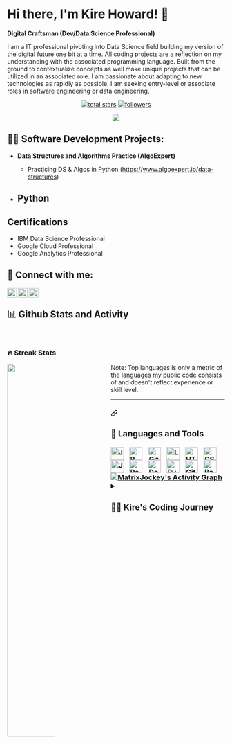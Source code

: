 # Hi there, I'm Kire Howard! :beginner:

**Digital Craftsman (Dev/Data Science Professional)**

I am a IT professional pivoting into Data Science field building my version of the digital future one bit at a time. All coding projects are a reflection on my understanding with the associated programming language. Built from the ground to contextualize concepts as well make unique projects that can be utilized in an associated role. I am passionate about adapting to new technologies as rapidly as possible. I am seeking entry-level or associate roles in software engineering or data engineering. 


<!-- Social badges section -->
<p align="center">
  <a href="https://github.com/MatrixJockey?tab=repositories&sort=stargazers">
    <img alt="total stars" title="Total stars on GitHub" src="https://custom-icon-badges.demolab.com/github/stars/MatrixJockey?color=55960c&style=for-the-badge&labelColor=488207&logo=star"/></a>
  <a href="https://github.com/MatrixJockey?tab=followers">
    <img alt="followers" title="Follow me on Github" src="https://custom-icon-badges.demolab.com/github/followers/MatrixJockey?color=236ad3&labelColor=1155ba&style=for-the-badge&logo=person-add&label=Follow&logoColor=white"/></a>

<p align="center">
  <img src="https://readme-typing-svg.demolab.com/?lines=Paving+the+way;to+a+data+driven+future!;&font=Fira%20Code&center=true&width=380&height=50&duration=4000&pause=1000">
</p>
  
</p>  
  
<h2>👨‍💻 Software Development Projects:</h2>

- <b>Data Structures and Algorithms Practice (AlgoExpert) </b>
  - Practicing DS & Algos in Python (https://www.algoexpert.io/data-structures)
  
- <b>Python</b>
  - 

<h2>Certifications</h2>
  
  - IBM Data Science Professional
  - Google Cloud Professional
  - Google Analytics Professional

<h2> 🤳 Connect with me:</h2>

<img align="left" alt="KirednelHoward | Twitter" width="22px" src="https://cdn.jsdelivr.net/npm/simple-icons@v3/icons/twitter.svg" />
<img align="left" alt="KirednelHoward | LinkedIn" width="22px" src="https://cdn.jsdelivr.net/npm/simple-icons@v3/icons/linkedin.svg" />
<img align="left" alt="KirednelHoward | Instagram" width="22px" src="https://cdn.jsdelivr.net/npm/simple-icons@v3/icons/instagram.svg" />

[linkedin]: https://linkedin.com/in/kirednel-howard/



 <br><summary><h2>📊 Github Stats and Activity</h2></summary></br>
  <h3>🔥 Streak Stats</h3>
  <img align="left" width="47%" src="https://github-readme-stats.vercel.app/api?username=matrixjockey&show_icons=true&theme=gruvbox" />
  
  <p>
  Note:
  Top languages is only a metric of the languages my public code consists of and doesn't reflect experience or skill level.
  </p>
  
  <!-- https://github.com/ashutosh00710/github-readme-activity-graph -->

<hr>
<h3 dir="auto"><a id="user-content--languages-and-tools" class="anchor" aria-hidden="true" href="#-languages-and-tools"><svg class="octicon octicon-link" viewBox="0 0 16 16" version="1.1" width="16" height="16" aria-hidden="true"><path fill-rule="evenodd" d="M7.775 3.275a.75.75 0 001.06 1.06l1.25-1.25a2 2 0 112.83 2.83l-2.5 2.5a2 2 0 01-2.83 0 .75.75 0 00-1.06 1.06 3.5 3.5 0 004.95 0l2.5-2.5a3.5 3.5 0 00-4.95-4.95l-1.25 1.25zm-4.69 9.64a2 2 0 010-2.83l2.5-2.5a2 2 0 012.83 0 .75.75 0 001.06-1.06 3.5 3.5 0 00-4.95 0l-2.5 2.5a3.5 3.5 0 004.95 4.95l1.25-1.25a.75.75 0 00-1.06-1.06l-1.25 1.25a2 2 0 01-2.83 0z"></path></svg></a>
  <g-emoji class="g-emoji" alias="toolbox" fallback-src="https://github.githubassets.com/images/icons/emoji/unicode/1f9f0.png">
 
 <p>
 <h3> 🧰</g-emoji> Languages and Tools</h3>



<img align="left" alt="Java" width="30px" style="padding-right:10px;" src="https://cdn.jsdelivr.net/gh/devicons/devicon/icons/java/java-original.svg"/>
<img align="left" alt="R" width="30px" style="padding-right:10px;" src="https://cdn.jsdelivr.net/gh/devicons/devicon/icons/r/r-original.svg" />
<img align="left" alt="Git" width="30px" style="padding-right:10px;" src="https://cdn.jsdelivr.net/gh/devicons/devicon/icons/git/git-original.svg" />
<img align="left" alt="Linux" width="30px" style="padding-right:10px;" src="https://cdn.jsdelivr.net/gh/devicons/devicon/icons/linux/linux-original.svg" />
<img align="left" alt="HTML" width="30px" style="padding-right:10px;" src="https://cdn.jsdelivr.net/gh/devicons/devicon/icons/html5/html5-plain.svg" />
<img align="left" alt="CSS" width="30px" style="padding-right:10px;" src="https://cdn.jsdelivr.net/gh/devicons/devicon/icons/css3/css3-plain.svg" />
<img align="left" alt="JavaScript" width="30px" style="padding-right:10px;" src="https://cdn.jsdelivr.net/gh/devicons/devicon/icons/javascript/javascript-plain.svg" />
<img align="left" alt="React" width="30px" style="padding-right:10px;" src="https://cdn.jsdelivr.net/gh/devicons/devicon/icons/react/react-original.svg" />
<img align="left" alt="Dock" width="30px" style="padding-right:10px;" src="https://cdn.jsdelivr.net/gh/devicons/devicon/icons/docker/docker-original.svg" />
<img align="left" alt="Python" width="30px" style="padding-right:10px;" src="https://cdn.jsdelivr.net/gh/devicons/devicon/icons/python/python-plain.svg" />
<img align="left" alt="GitHub" width="30px" style="padding-right:10px;" src="https://cdn.jsdelivr.net/gh/devicons/devicon/icons/github/github-original.svg" />
<img align="left" alt="Bash" width="30px" style="padding-right:10px;" src="https://cdn.jsdelivr.net/gh/devicons/devicon/icons/bash/bash-original.svg" />
</br>
</hr>
</p>

<br>
  <a href="https://github.com/ashutosh00710/github-readme-activity-graph"><img alt="MatrixJockey's Activity Graph" src="https://github-readme-activity-graph.cyclic.app/graph/?username=MatrixJockey&&show_icons=true&theme=gruvbox" /></a>
  
<details>
 <summary>
   <h3>👨‍💻 Kire's Coding Journey</h3></summary>
  Life is a constant journey of self discovery and along my educational and professional journey, I made the decision to pivot away from an hardware centric focus to a software/data driven direction. As I have continued my career path, I have studied independently as well as making strides to complete my higher education. I have been inspired through the new AI boom and with the latest startups that have emerged to create my own digital future. This is just a summarization of my path to become a digital nomad, while shaping the future for the next generation. 
 

<!--
**MatrixJockey/MatrixJockey** is a ✨ _special_ ✨ repository because its `README.md` (this file) appears on your GitHub profile.

Here are some ideas to get you started:

- 🔭 I’m currently working on Data Engineering projects
- 🌱 I’m currently learning APIs
- 👯 I’m looking to collaborate on ...
- 🤔 I’m looking for help with ...
- 💬 Ask me about ...
- 📫 How to reach me: I can be reached via Linkedin 
- 😄 Pronouns: He/Him
- ⚡ Fun fact: Cyberpunk is my favorite genre of entertainment and reading material
-->
